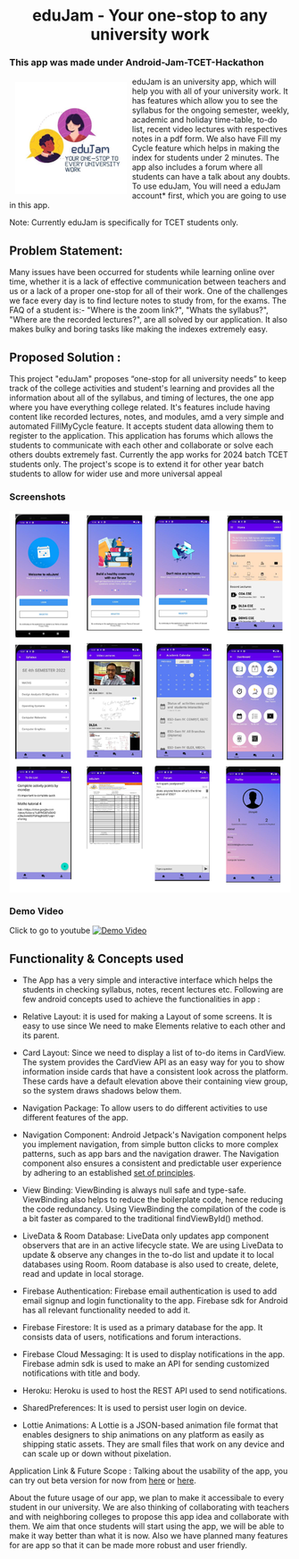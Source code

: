 <h1 align="center">eduJam - Your one-stop to any university work</h1>

 
### This app was made under Android-Jam-TCET-Hackathon

<img src ="app/src/main/res/drawable/edujamicon.png" align="left"
width="200" hspace="10" vspace="10">

eduJam is an university app, which will help you with all of your university work. It has features which allow you to see the syllabus for the ongoing semester, weekly, academic and holiday time-table, to-do list, recent video lectures with respectives notes in a pdf form. We also have Fill my Cycle feature which helps in making the index for students under 2 minutes.
The app also includes a forum where all students can have a talk about any doubts.
To use eduJam, You will need a eduJam account* first, which you are going to use in this app.

Note: Currently eduJam is specifically for TCET students only.  
     
## Problem Statement:

Many issues have been occurred for students while learning online over time, whether it is a lack of effective communication between teachers and us or a lack of a proper one-stop for all of their work.
One of the challenges we face every day is to find lecture notes to study from, for the exams. The FAQ of a student is:- "Where is the zoom link?", "Whats the syllabus?", "Where are the recorded lectures?", are all solved by our application. It also makes bulky and boring tasks like making the indexes extremely easy.

## Proposed Solution :

This project "eduJam" proposes “one-stop for all university needs” to keep track of the college activities and student's learning and provides all the information about all of the syllabus, and timing of lectures, the one app where you have everything college related. It's features include having content like recorded lectures, notes, and modules, amd a very simple and automated FillMyCycle feature. It accepts student data allowing them to register to the application. This application has forums which allows the students to communicate with each other and collaborate or solve each others doubts extremely fast. Currently the app works for 2024 batch TCET students only. The project's scope is to extend it for other year batch students to allow for wider use and more universal appeal

### Screenshots
<img src ="assets/eduJam_collage.png" align="center">

### Demo Video
Click to go to youtube
[![Demo Video](https://img.youtube.com/vi/xL9uUAlAOyo/maxresdefault.jpg)](https://www.youtube.com/watch?v=xL9uUAlAOyo)

## Functionality & Concepts used

- The App has a very simple and interactive interface which helps the students in checking syllabus, notes, recent lectures etc. Following are few android concepts used to achieve the functionalities in app :

- Relative  Layout: it is used for making a Layout of some screens. It is easy to use since We need to make Elements relative to each other and its parent.
- Card Layout: Since we need to display a list of to-do items in CardView. The system provides the CardView API as an easy way for you to show information inside cards that have a consistent look across the platform. These cards have a default elevation above their containing view group, so the system draws shadows below them. 
- Navigation Package: To allow users to do different activities to use different features of the app.
- Navigation Component: Android Jetpack's Navigation component helps you implement navigation, from simple button clicks to more complex patterns, such as app bars and the navigation drawer. The Navigation component also ensures a consistent and predictable user experience by adhering to an established [set of principles](https://developer.android.com/guide/navigation/navigation-principles).
- View Binding: ViewBinding is always null safe and type-safe. ViewBinding also helps to reduce the boilerplate code, hence reducing the code redundancy. Using ViewBinding the compilation of the code is a bit faster as compared to the traditional findViewById() method.
- LiveData & Room Database: LiveData only updates app component observers that are in an active lifecycle state. We are using LiveData to update & observe any changes in the to-do list and update it to local databases using Room. Room database is also used to create, delete, read and update in local storage.
- Firebase Authentication: Firebase email authentication is used to add email signup and login functionality to the app. Firebase sdk for Android has all relevant functionality needed to add it.
- Firebase Firestore: It is used as a primary database for the app. It consists data of users, notifications and forum interactions.
- Firebase Cloud Messaging: It is used to display notifications in the app. Firebase admin sdk is used to make an API for sending customized notifications with title and body.
- Heroku: Heroku is used to host the REST API used to send notifications.
- SharedPreferences: It is used to persist user login on device.
- Lottie Animations: A Lottie is a JSON-based animation file format that enables designers to ship animations on any platform as easily as shipping static assets. They are small files that work on any device and can scale up or down without pixelation.

Application Link & Future Scope :
Talking about the usability of the app, you can try out beta version for now from [here](https://github.com/cdhiraj40/eduJam/blob/main/app/release/app-release.apk) or [here](https://drive.google.com/file/d/1reBSs83vkvdV73bD6lNm_oGxRxU8HQ4v/view?usp=sharing).

About the future usage of our app, we plan to make it accessibale to every student in our university. We are also thinking of collaborating with teachers and with neighboring colleges to propose this app idea and collaborate with them. We aim that once students will start using the app, we will be able to make it way better than what it is now. Also we have planned many features for are app so that it can be made more robust and user friendly.



